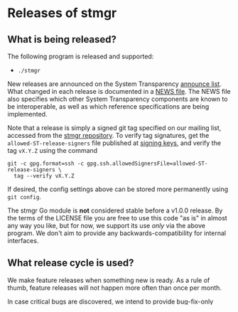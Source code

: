 # Releases of stmgr

## What is being released?

The following program is released and supported:

  - `./stmgr`

New releases are announced on the System Transparency [announce list][].
What changed in each release is documented in a [NEWS file](./NEWS). The
NEWS file also specifies which other System Transparency components are
known to be interoperable, as well as which reference specifications are
being implemented.

Note that a release is simply a signed git tag specified on our mailing
list, accessed from the [stmgr repository][]. To verify tag signatures,
get the `allowed-ST-release-signers` file published at [signing keys][],
and verify the tag `vX.Y.Z` using the command
```
git -c gpg.format=ssh -c gpg.ssh.allowedSignersFile=allowed-ST-release-signers \
  tag --verify vX.Y.Z
```
If desired, the config settings above can be stored more permanently using
`git config`.

The stmgr Go module is **not** considered stable before a v1.0.0 release.  By
the terms of the LICENSE file you are free to use this code "as is" in almost
any way you like, but for now, we support its use _only_ via the above program.
We don't aim to provide any backwards-compatibility for internal interfaces.

[announce list]: https://lists.system-transparency.org/mailman3/postorius/lists/st-announce.lists.system-transparency.org/
[stmgr repository]: https://git.glasklar.is/system-transparency/core/stmgr/
[signing keys]: https://www.system-transparency.org/keys

## What release cycle is used?

We make feature releases when something new is ready.  As a rule of thumb,
feature releases will not happen more often than once per month.

In case critical bugs are discovered, we intend to provide bug-fix-only updates
for the latest release in a timely manner.  Backporting bug-fixes to older
releases than the latest one will be considered on a case-by-case basis.  Such
consideration is most likely if the latest feature release is very recent and
upgrading to it is particularly disruptive due to the changes that it brings.

## Upgrading

You are expected to upgrade linearly from one advertised release to the next
advertised release, e.g., from v0.1.1 to v0.2.1.  We strive to make such linear
upgrades easy and well-documented to help with forward-compatibility.  Any
complications that are caused by changed reference specifications, command-line
flags, or similar will be clearly outlined in the [NEWS files](./NEWS).  Pay
close attention to the "Breaking changes" section for these migration notes.

Downgrading is in general not supported.

## Expected changes in upcoming releases

  - The command line interface is expected to be overhauled.
  - Transition to new signature format that's compatible with Sigsum,
    likely with changes to the OS Package format.
  - Any changes to the System Transparency reference specifications will be
implemented.  This could for example affect the format of configuration
files such as host configuration or trust policy.

